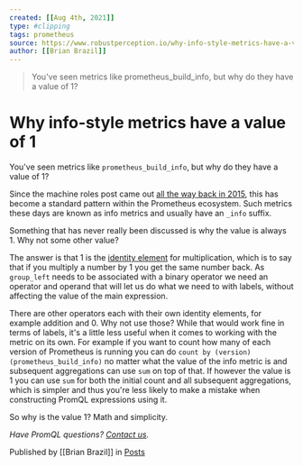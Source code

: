 ```yaml
---
created: [[Aug 4th, 2021]]
type: #clipping
tags: prometheus 
source: https://www.robustperception.io/why-info-style-metrics-have-a-value-of-1
author: [[Brian Brazil]] 
---
```

> You've seen metrics like prometheus_build_info, but why do they have a value of 1?

# Why info-style metrics have a value of 1


You've seen metrics like `prometheus_build_info`, but why do they have a value of 1?

Since the machine roles post came out [all the way back in 2015](https://www.robustperception.io/how-to-have-labels-for-machine-roles), this has become a standard pattern within the Prometheus ecosystem. Such metrics these days are known as info metrics and usually have an `_info` suffix.

Something that has never really been discussed is why the value is always 1. Why not some other value?

The answer is that 1 is the [identity element](https://en.wikipedia.org/wiki/Identity_element) for multiplication, which is to say that if you multiply a number by 1 you get the same number back. As `group_left` needs to be associated with a binary operator we need an operator and operand that will let us do what we need to with labels, without affecting the value of the main expression.

There are other operators each with their own identity elements, for example addition and 0. Why not use those? While that would work fine in terms of labels, it's a little less useful when it comes to working with the metric on its own. For example if you want to count how many of each version of Prometheus is running you can do `count by (version)(prometheus_build_info)` no matter what the value of the info metric is and subsequent aggregations can use `sum` on top of that. If however the value is 1 you can use `sum` for both the initial count and all subsequent aggregations, which is simpler and thus you're less likely to make a mistake when constructing PromQL expressions using it.

So why is the value 1? Math and simplicity.

_Have PromQL questions? [Contact us](mailto:prometheus@robustperception.io)._

Published by [[Brian Brazil]] in [Posts](https://www.robustperception.io/category/posts)
